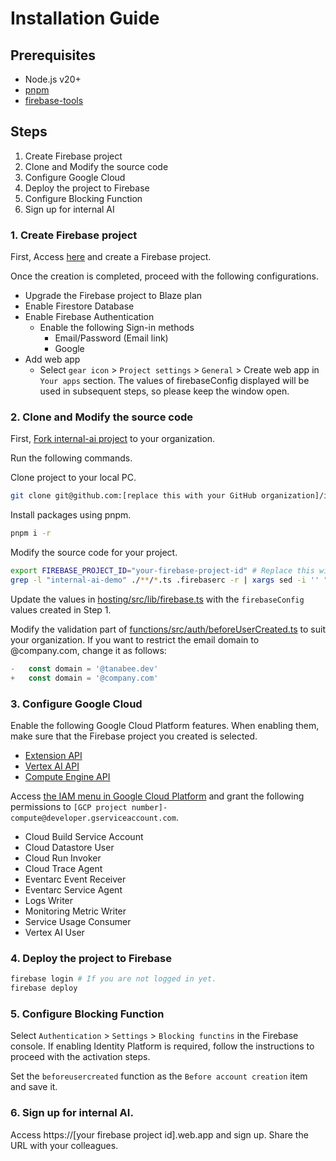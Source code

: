 # Installation Guide 

## Prerequisites

- Node.js v20+
- [pnpm](https://github.com/pnpm/pnpm)
- [firebase-tools](https://github.com/firebase/firebase-tools)

## Steps

1. Create Firebase project
2. Clone and Modify the source code
3. Configure Google Cloud
4. Deploy the project to Firebase
5. Configure Blocking Function
6. Sign up for internal AI

### 1. Create Firebase project

First, Access [here](https://console.firebase.google.com) and create a Firebase project. 

Once the creation is completed, proceed with the following configurations.

- Upgrade the Firebase project to Blaze plan
- Enable Firestore Database
- Enable Firebase Authentication
  - Enable the following Sign-in methods
    - Email/Password (Email link)
    - Google
- Add web app
  - Select `gear icon` > `Project settings` > `General` > Create web app in `Your apps` section. The values of firebaseConfig displayed will be used in subsequent steps, so please keep the window open.

### 2. Clone and Modify the source code

First, [Fork internal-ai project](https://github.com/tanabee/internal-ai/fork) to your organization.

Run the following commands.

Clone project to your local PC.

```sh
git clone git@github.com:[replace this with your GitHub organization]/internal-ai.git
```

Install packages using pnpm.

```sh
pnpm i -r
``` 

Modify the source code for your project.

```sh
export FIREBASE_PROJECT_ID="your-firebase-project-id" # Replace this with actual value
grep -l "internal-ai-demo" ./**/*.ts .firebaserc -r | xargs sed -i '' "s/internal-ai-demo/${FIREBASE_PROJECT_ID}/g"
```

Update the values in [hosting/src/lib/firebase.ts](https://github.com/tanabee/internal-ai/blob/main/hosting/src/lib/firebase.ts#L6-L14) with the `firebaseConfig` values created in Step 1.

Modify the validation part of [functions/src/auth/beforeUserCreated.ts](https://github.com/tanabee/internal-ai/blob/main/functions/src/auth/beforeUserCreated.ts#L11-L15) to suit your organization. If you want to restrict the email domain to @company.com, change it as follows:

```typescript
-   const domain = '@tanabee.dev'
+   const domain = '@company.com'
```

### 3. Configure Google Cloud

Enable the following Google Cloud Platform features. When enabling them, make sure that the Firebase project you created is selected.

* [Extension API](https://console.developers.google.com/apis/api/firebaseextensions.googleapis.com/overview)
* [Vertex AI API](https://console.cloud.google.com/marketplace/product/google/aiplatform.googleapis.com)
* [Compute Engine API](https://console.cloud.google.com/marketplace/product/google/compute.googleapis.com)

Access [the IAM menu in Google Cloud Platform](https://console.cloud.google.com/iam-admin/iam) and grant the following permissions to `[GCP project number]-compute@developer.gserviceaccount.com`.

- Cloud Build Service Account
- Cloud Datastore User
- Cloud Run Invoker
- Cloud Trace Agent
- Eventarc Event Receiver
- Eventarc Service Agent
- Logs Writer
- Monitoring Metric Writer
- Service Usage Consumer
- Vertex AI User

### 4. Deploy the project to Firebase

```sh
firebase login # If you are not logged in yet.
firebase deploy
```

### 5. Configure Blocking Function

Select `Authentication` > `Settings` > `Blocking functins` in the Firebase console. If enabling Identity Platform is required, follow the instructions to proceed with the activation steps.

Set the `beforeusercreated` function as the `Before account creation` item and save it. 

### 6. Sign up for internal AI.

Access https://[your firebase project id].web.app and sign up. Share the URL with your colleagues.
